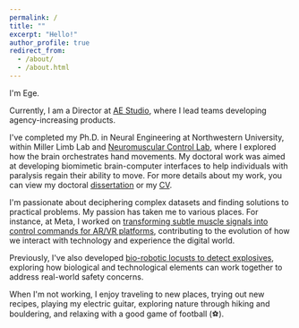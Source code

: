 ```yaml
---
permalink: /
title: ""
excerpt: "Hello!"
author_profile: true
redirect_from: 
  - /about/
  - /about.html
---
```

I'm Ege.

Currently, I am a Director at [AE Studio](https://ae.studio), where I lead teams developing agency-increasing products.

I've  completed my Ph.D. in Neural Engineering at Northwestern University, within Miller Limb Lab and [Neuromuscular Control Lab](https://www.sralab.org/research/labs/Neuromuscular%20Control%20Lab), where I explored how the brain orchestrates hand movements. My doctoral work was aimed at developing biomimetic brain-computer interfaces to help individuals with paralysis regain their ability to move. For more details about my work, you can view my doctoral [dissertation](https://arch.library.northwestern.edu/concern/generic_works/gf06g317d?locale=en) or my [CV](http://egealtan.github.io/files/Ege_Altan_CV_20230925.pdf).

I'm passionate about deciphering complex datasets and finding solutions to practical problems. My passion has taken me to various places. For instance, at Meta, I worked on [transforming subtle muscle signals into control commands for AR/VR platforms](https://www.youtube.com/watch?v=Kx_nVrEKwTE), contributing to the evolution of how we interact with technology and experience the digital world. 

Previously, I've also developed [bio-robotic locusts to detect explosives](https://source.wustl.edu/2020/08/researchers-one-step-closer-to-bomb-sniffing-cyborg-locusts/), exploring how biological and technological elements can work together to address real-world safety concerns.

When I'm not working, I enjoy traveling to new places, trying out new recipes, playing my electric guitar, exploring nature through hiking and bouldering, and relaxing with a good game of football (⚽).

<!-- 
<b> This website is under construction. </b>
-- -->